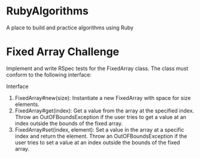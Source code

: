 # RubyAlgorithms

A place to build and practice algorithms using Ruby

# Fixed Array Challenge

Implement and write RSpec tests for the FixedArray class. The class must conform to the following interface:

Interface

1) FixedArray#new(size): Instantiate a new FixedArray with space for size elements.
2) FixedArray#get(index): Get a value from the array at the specified index. Throw an OutOFBoundsException if the user tries to get a value at an index outside the bounds of the fixed array.
3) FixedArray#set(index, element): Set a value in the array at a specific index and return the element. Throw an OutOFBoundsException if the user tries to set a value at an index outside the bounds of the fixed array.

